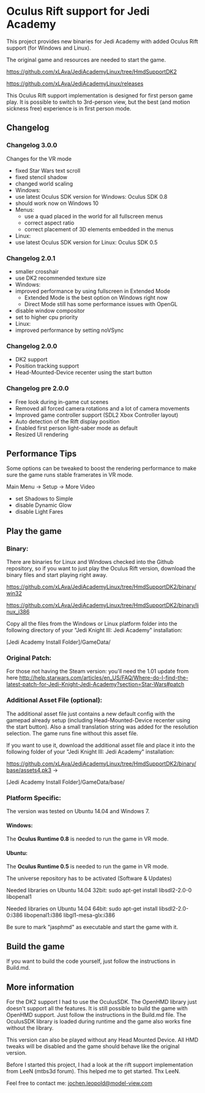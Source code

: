 Oculus Rift support for Jedi Academy
====================================

This project provides new binaries for Jedi Academy with added Oculus Rift support (for Windows and Linux).

The original game and resources are needed to start the game.


https://github.com/xLAva/JediAcademyLinux/tree/HmdSupportDK2

https://github.com/xLAva/JediAcademyLinux/releases

This Oculus Rift support implementation is designed for first person game play. It is possible to switch to 3rd-person view, but the best (and motion sickness free) experience is in first person mode.


## Changelog

### Changelog 3.0.0

Changes for the VR mode

* fixed Star Wars text scroll
* fixed stencil shadow
* changed world scaling
* Windows:
 * use latest Oculus SDK version for Windows: Oculus SDK 0.8
 * should work now on Windows 10
 * Menus:
   * use a quad placed in the world for all fullscreen menus
    * correct aspect ratio
    * correct placement of 3D elements embedded in the menus
* Linux:
 * use latest Oculus SDK version for Linux: Oculus SDK 0.5

### Changelog 2.0.1

* smaller crosshair
* use DK2 recommended texture size
* Windows:
 * improved performance by using fullscreen in Extended Mode
   * Extended Mode is the best option on Windows right now
    * Direct Mode still has some performance issues with OpenGL
 * disable window compositor
 * set to higher cpu priority
* Linux:
 * improved performance by setting noVSync

### Changelog 2.0.0

* DK2 support
* Position tracking support
* Head-Mounted-Device recenter using the start button

### Changelog pre 2.0.0

* Free look during in-game cut scenes
* Removed all forced camera rotations and a lot of camera movements
* Improved game controller support (SDL2 Xbox Controller layout)
* Auto detection of the Rift display position
* Enabled first person light-saber mode as default
* Resized UI rendering


## Performance Tips

Some options can be tweaked to boost the rendering performance to make sure the game runs stable framerates in VR mode.

Main Menu -> Setup -> More Video
* set Shadows to Simple
* disable Dynamic Glow
* disable Light Fares


## Play the game

### Binary:

There are binaries for Linux and Windows checked into the Github repository, so if you want to just play the Oculus Rift version, download the binary files and start playing right away.

https://github.com/xLAva/JediAcademyLinux/tree/HmdSupportDK2/binary/win32

https://github.com/xLAva/JediAcademyLinux/tree/HmdSupportDK2/binary/linux_i386

Copy all the files from the Windows or Linux platform folder into the following directory of your "Jedi Knight III: Jedi Academy" installation:

[Jedi Academy Install Folder]/GameData/


### Original Patch:

For those not having the Steam version: you'll need the 1.01 update from here http://help.starwars.com/articles/en_US/FAQ/Where-do-I-find-the-latest-patch-for-Jedi-Knight-Jedi-Academy?section=Star-Wars#patch 


### Additional Asset File (optional):

The additional asset file just contains a new default config with the gamepad already setup (including Head-Mounted-Device recenter using the start button). 
Also a small translation string was added for the resolution selection.
The game runs fine without this asset file.

If you want to use it, download the additional asset file and place it into the following folder of your "Jedi Knight III: Jedi Academy" installation:

https://github.com/xLAva/JediAcademyLinux/tree/HmdSupportDK2/binary/base/assets4.pk3 ->

[Jedi Academy Install Folder]/GameData/base/


### Platform Specific:

The version was tested on Ubuntu 14.04 and Windows 7.

#### Windows:

The **Oculus Runtime 0.8** is needed to run the game in VR mode.


#### Ubuntu: 

The **Oculus Runtime 0.5** is needed to run the game in VR mode.

The universe repository has to be activated (Software & Updates)

Needed libraries on Ubuntu 14.04 32bit:
sudo apt-get install libsdl2-2.0-0 libopenal1

Needed libraries on Ubuntu 14.04 64bit:
sudo apt-get install libsdl2-2.0-0:i386 libopenal1:i386 libgl1-mesa-glx:i386

Be sure to mark "jasphmd" as executable and start the game with it.


## Build the game

If you want to build the code yourself, just follow the instructions in Build.md.


## More information

For the DK2 support I had to use the OculusSDK. The OpenHMD library just doesn't support all the features. It is still possible to build the game with OpenHMD support. Just follow the instructions in the Build.md file.
The OculusSDK library is loaded during runtime and the game also works fine without the library. 

This version can also be played without any Head Mounted Device. All HMD tweaks will be disabled and the game should behave like the original version.

Before I started this project, I had a look at the rift support implementation from LeeN (mtbs3d forum). This helped me to get started. Thx LeeN.

Feel free to contact me: jochen.leopold@model-view.com
